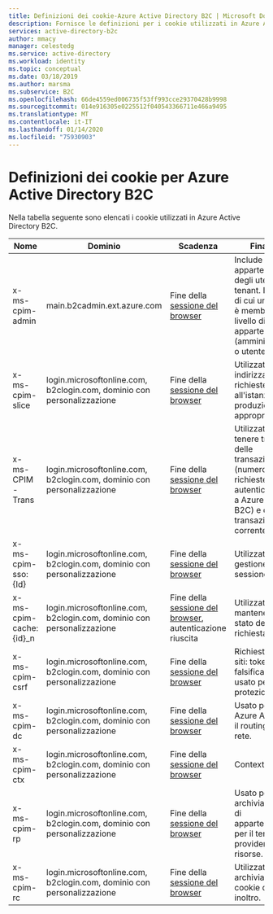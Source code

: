 ```yaml
---
title: Definizioni dei cookie-Azure Active Directory B2C | Microsoft Docs
description: Fornisce le definizioni per i cookie utilizzati in Azure Active Directory B2C.
services: active-directory-b2c
author: mmacy
manager: celestedg
ms.service: active-directory
ms.workload: identity
ms.topic: conceptual
ms.date: 03/18/2019
ms.author: marsma
ms.subservice: B2C
ms.openlocfilehash: 66de4559ed006735f53ff993cce29370428b9998
ms.sourcegitcommit: 014e916305e0225512f040543366711e466a9495
ms.translationtype: MT
ms.contentlocale: it-IT
ms.lasthandoff: 01/14/2020
ms.locfileid: "75930903"
---
```

# <a name="cookies-definitions-for-azure-active-directory-b2c"></a>Definizioni dei cookie per Azure Active Directory B2C

Nella tabella seguente sono elencati i cookie utilizzati in Azure Active Directory B2C.

| Nome | Dominio | Scadenza | Finalità |
| ----------- | ------ | -------------------------- | --------- |
| x-ms-cpim-admin | main.b2cadmin.ext.azure.com | Fine della [sessione del browser](session-behavior.md) | Include i dati di appartenenza degli utenti tra i tenant. I tenant di cui un utente è membro e il livello di appartenenza (amministratore o utente). |
| x-ms-cpim-slice | login.microsoftonline.com, b2clogin.com, dominio con personalizzazione | Fine della [sessione del browser](session-behavior.md) | Utilizzato per indirizzare le richieste all'istanza di produzione appropriata. |
| x-ms-CPIM-Trans | login.microsoftonline.com, b2clogin.com, dominio con personalizzazione | Fine della [sessione del browser](session-behavior.md) | Utilizzato per tenere traccia delle transazioni (numero di richieste di autenticazione a Azure AD B2C) e della transazione corrente. |
| x-ms-cpim-sso:{Id} | login.microsoftonline.com, b2clogin.com, dominio con personalizzazione | Fine della [sessione del browser](session-behavior.md) | Utilizzato per la gestione della sessione SSO. |
| x-ms-cpim-cache:{id}_n | login.microsoftonline.com, b2clogin.com, dominio con personalizzazione | Fine della [sessione del browser](session-behavior.md), autenticazione riuscita | Utilizzato per mantenere lo stato della richiesta. |
| x-ms-cpim-csrf | login.microsoftonline.com, b2clogin.com, dominio con personalizzazione | Fine della [sessione del browser](session-behavior.md) | Richiesta tra siti: token di falsificazione usato per la protezione tipo. |
| x-ms-cpim-dc | login.microsoftonline.com, b2clogin.com, dominio con personalizzazione | Fine della [sessione del browser](session-behavior.md) | Usato per Azure AD B2C il routing di rete. |
| x-ms-cpim-ctx | login.microsoftonline.com, b2clogin.com, dominio con personalizzazione | Fine della [sessione del browser](session-behavior.md) | Context |
| x-ms-cpim-rp | login.microsoftonline.com, b2clogin.com, dominio con personalizzazione | Fine della [sessione del browser](session-behavior.md) | Usato per archiviare i dati di appartenenza per il tenant del provider di risorse. |
| x-ms-cpim-rc | login.microsoftonline.com, b2clogin.com, dominio con personalizzazione | Fine della [sessione del browser](session-behavior.md) | Utilizzato per archiviare il cookie di inoltro. |
